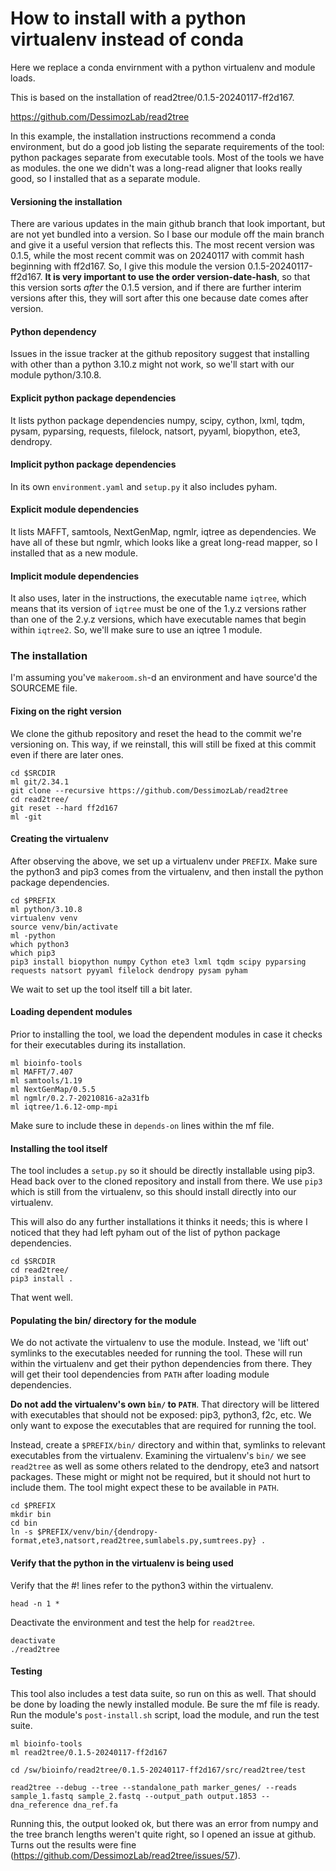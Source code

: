 How to install with a python virtualenv instead of conda
========================================================

Here we replace a conda envirnment with a python virtualenv and module loads.

This is based on the installation of read2tree/0.1.5-20240117-ff2d167.

<https://github.com/DessimozLab/read2tree>

In this example, the installation instructions recommend a conda environment,
but do a good job listing the separate requirements of the tool: python
packages separate from executable tools. Most of the tools we have as modules.
the one we didn't was a long-read aligner that looks really good, so I
installed that as a separate module.


#### Versioning the installation

There are various updates in the main github branch that look important, but
are not yet bundled into a version.  So I base our module off the main branch
and give it a useful version that reflects this.  The most recent version was
0.1.5, while the most recent commit was on 20240117 with commit hash beginning
with ff2d167. So, I give this module the version 0.1.5-20240117-ff2d167.  **It
is very important to use the order version-date-hash**, so that this version
sorts *after* the 0.1.5 version, and if there are further interim versions
after this, they will sort after this one because date comes after version.


#### Python dependency

Issues in the issue tracker at the github repository suggest that installing
with other than a python 3.10.z might not work, so we'll start with our module
python/3.10.8.


#### Explicit python package dependencies

It lists python package dependencies numpy, scipy, cython, lxml, tqdm, pysam,
pyparsing, requests, filelock, natsort, pyyaml, biopython, ete3, dendropy.


#### Implicit python package dependencies

In its own `environment.yaml` and `setup.py` it also includes pyham.


#### Explicit module dependencies

It lists MAFFT, samtools, NextGenMap, ngmlr, iqtree as dependencies. We have
all of these but ngmlr, which looks like a great long-read mapper, so I
installed that as a new module.


#### Implicit module dependencies

It also uses, later in the instructions, the executable name `iqtree`, which
means that its version of `iqtree` must be one of the 1.y.z versions rather
than one of the 2.y.z versions, which have executable names that begin within
`iqtree2`. So, we'll make sure to use an iqtree 1 module.


### The installation

I'm assuming you've `makeroom.sh`-d an environment and have source'd the
SOURCEME file.


#### Fixing on the right version

We clone the github repository and reset the head to the commit we're
versioning on. This way, if we reinstall, this will still be fixed at this
commit even if there are later ones.

    cd $SRCDIR
    ml git/2.34.1
    git clone --recursive https://github.com/DessimozLab/read2tree
    cd read2tree/
    git reset --hard ff2d167
    ml -git


#### Creating the virtualenv

After observing the above, we set up a virtualenv under `PREFIX`. Make sure the
python3 and pip3 comes from the virtualenv, and then install the python package
dependencies.


    cd $PREFIX
    ml python/3.10.8
    virtualenv venv
    source venv/bin/activate
    ml -python
    which python3
    which pip3
    pip3 install biopython numpy Cython ete3 lxml tqdm scipy pyparsing requests natsort pyyaml filelock dendropy pysam pyham


We wait to set up the tool itself till a bit later.


#### Loading dependent modules

Prior to installing the tool, we load the dependent modules in case it
checks for their executables during its installation.


    ml bioinfo-tools
    ml MAFFT/7.407 
    ml samtools/1.19
    ml NextGenMap/0.5.5
    ml ngmlr/0.2.7-20210816-a2a31fb
    ml iqtree/1.6.12-omp-mpi


Make sure to include these in `depends-on` lines within the mf file.


#### Installing the tool itself

The tool includes a `setup.py` so it should be directly installable using pip3.
Head back over to the cloned repository and install from there. We use `pip3`
which is still from the virtualenv, so this should install directly into our
virtualenv.

This will also do any further installations it thinks it needs; this is where I
noticed that they had left pyham out of the list of python package
dependencies.


    cd $SRCDIR
    cd read2tree/
    pip3 install .


That went well.


#### Populating the bin/ directory for the module

We do not activate the virtualenv to use the module. Instead, we 'lift out'
symlinks to the executables needed for running the tool. These will run within
the virtualenv and get their python dependencies from there. They will get
their tool dependencies from `PATH` after loading module dependencies.

**Do not add the virtualenv's own `bin/` to `PATH`**.  That directory will be
littered with executables that should not be exposed: pip3, python3, f2c, etc.
We only want to expose the executables that are required for running the tool.

Instead, create a `$PREFIX/bin/` directory and within that, symlinks to
relevant executables from the virtualenv. Examining the virtualenv's `bin/` we
see `read2tree` as well as some others related to the dendropy, ete3 and
natsort packages. These might or might not be required, but it should not hurt
to include them. The tool might expect these to be available in `PATH`.


    cd $PREFIX
    mkdir bin
    cd bin
    ln -s $PREFIX/venv/bin/{dendropy-format,ete3,natsort,read2tree,sumlabels.py,sumtrees.py} .


#### Verify that the python in the virtualenv is being used

Verify that the #! lines refer to the python3 within the virtualenv.


    head -n 1 *


Deactivate the environment and test the help for `read2tree`.


    deactivate
    ./read2tree


#### Testing

This tool also includes a test data suite, so run on this as well. That should
be done by loading the newly installed module. Be sure the mf file is ready.
Run the module's `post-install.sh` script, load the module, and run the test
suite.


    ml bioinfo-tools
    ml read2tree/0.1.5-20240117-ff2d167

    cd /sw/bioinfo/read2tree/0.1.5-20240117-ff2d167/src/read2tree/test

    read2tree --debug --tree --standalone_path marker_genes/ --reads sample_1.fastq sample_2.fastq --output_path output.1853 --dna_reference dna_ref.fa


Running this, the output looked ok, but there was an error from numpy and the
tree branch lengths weren't quite right, so I opened an issue at github. Turns
out the results were fine
(<https://github.com/DessimozLab/read2tree/issues/57>).
